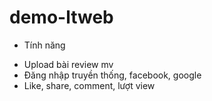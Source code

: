 # demo-ltweb
* Tính năng 
- Upload bài review mv
- Đăng nhập truyền thống, facebook, google
- Like, share, comment, lượt view
